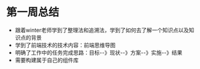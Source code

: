 # 第一周总结
 - 跟着winter老师学到了整理法和追溯法，学到了如何去了解一个知识点以及知识点的背景
 - 学到了前端技术的技术内容：前端思维导图
 - 明确了工作中的任务完成思路：目标--》现状--》方案--》实施--》结果
 - 需要构建属于自己的组件库
